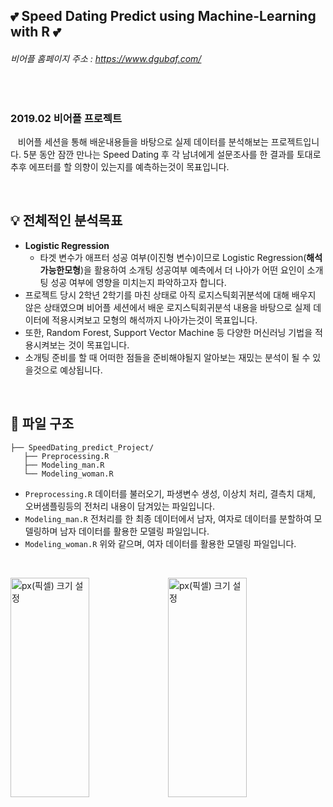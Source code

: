 ## :two_hearts: Speed Dating Predict using Machine-Learning with R :two_hearts: <br>
###### 비어플 홈페이지 주소 : https://www.dgubaf.com/

<br>

### 2019.02 비어플 프로젝트
&nbsp;&nbsp; 비어플 세션을 통해 배운내용들을 바탕으로 실제 데이터를 분석해보는 프로젝트입니다. 5분 동안 잠깐 만나는 Speed Dating 후 각 남녀에게 설문조사를 한 결과를 토대로 추후 에프터를 할 의향이 있는지를 예측하는것이 목표입니다. <br>

<br>

## :bulb: 전체적인 분석목표
 - **Logistic Regression**
   + 타겟 변수가 애프터 성공 여부(이진형 변수)이므로 Logistic Regression(**해석가능한모형**)을 활용하여 소개팅 성공여부 예측에서 더 나아가 어떤 요인이 소개팅 성공 여부에 영향을 미치는지 파악하고자 합니다. <br>
 - 프로젝트 당시 2학년 2학기를 마친 상태로 아직 로지스틱회귀분석에 대해 배우지 않은 상태였으며 비어플 세션에서 배운 로지스틱회귀분석 내용을 바탕으로 실제 데이터에 적용시켜보고 모형의 해석까지 나아가는것이 목표입니다.<br>
 - 또한, Random Forest, Support Vector Machine 등 다양한 머신러닝 기법을 적용시켜보는 것이 목표입니다.
 - 소개팅 준비를 할 때 어떠한 점들을 준비해야될지 알아보는 재밌는 분석이 될 수 있을것으로 예상됩니다.
 
 <br>
 
## :file_folder: 파일 구조
```
├── SpeedDating_predict_Project/
   ├── Preprocessing.R
   ├── Modeling_man.R
   └── Modeling_woman.R
```
 - `Preprocessing.R` 데이터를 불러오기, 파생변수 생성, 이상치 처리, 결측치 대체, 오버샘플링등의 전처리 내용이 담겨있는 파일입니다.
 - `Modeling_man.R` 전처리를 한 최종 데이터에서 남자, 여자로 데이터를 분할하여 모델링하며 남자 데이터를 활용한 모델링 파일입니다.
 - `Modeling_woman.R` 위와 같으며, 여자 데이터를 활용한 모델링 파일입니다.
 
 <br>
 
 <img src="https://user-images.githubusercontent.com/61648914/90143986-379dd400-ddb9-11ea-9a1a-feaba9f91968.png" width="50%" height="30%" title="px(픽셀) 크기 설정"><img src="https://user-images.githubusercontent.com/61648914/90144053-4ab0a400-ddb9-11ea-9367-16998aca612f.png" width="50%" height="30%" title="px(픽셀) 크기 설정">
 
 
 
 
 
 
